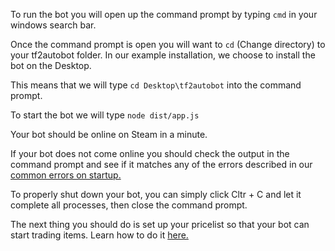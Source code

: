 To run the bot you will open up the command prompt by typing `cmd` in your windows search bar.

Once the command prompt is open you will want to `cd` (Change directory) to your tf2autobot folder. In our example installation, we choose to install the bot on the Desktop. 

This means that we will type `cd Desktop\tf2autobot` into the command prompt.

To start the bot we will type `node dist/app.js`

Your bot should be online on Steam in a minute. 

If your bot does not come online you should check the output in the command prompt and see if it matches any of the errors described in our [common errors on startup.](https://github.com/idinium96/tf2autobot/wiki/Common-Errors)

To properly shut down your bot, you can simply click Cltr + C and let it complete all processes, then close the command prompt.

The next thing you should do is set up your pricelist so that your bot can start trading items. Learn how to do it [here.](https://github.com/TF2Autobot/tf2autobot/wiki/What-is-the-pricelist%3F)
